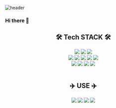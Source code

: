 ![header](https://capsule-render.vercel.app/api?type=waving&color=auto&height=300&section=header&text=Minsu%20GitHub!&fontSize=90)

### Hi there 👋

<div align=center><h2> 🛠️ Tech STACK 🛠️</h2></div>
<div align=center>
<img src="https://img.shields.io/badge/java-007396?style=flat-square&logo=java&logoColor=white">
<img src="https://img.shields.io/badge/spring boot-6DB33F?style=flat-square&logo=spring-boot&logoColor=white"/>
<img src="https://img.shields.io/badge/Thymeleaf-005F0F?style=flat-square&logo=Thymeleaf&logoColor=white"/>
<br>
<img src="https://img.shields.io/badge/python-ECD53F?style=flat-square&logo=python&logoColor=white"/>
<img src="https://img.shields.io/badge/tensorflow-FF6F00?style=flat-square&logo=tensorflow&logoColor=white"/>
<img src="https://img.shields.io/badge/javascript-F7DF1E?style=flat-square&logo=javascript&logoColor=black"/>
<img src="https://img.shields.io/badge/node.js-339933?style=flat-square&logo=node.js&logoColor=white"/>
<img src="https://img.shields.io/badge/express-000000?style=flat-square&logo=express&logoColor=white"/>
<br>
<img src="https://img.shields.io/badge/linux-FCC624?style=flat-square&logo=linux&logoColor=black"/>
<img src="https://img.shields.io/badge/mysql-4479A1?style=flat-square&logo=mysql&logoColor=white"/>
<img src="https://img.shields.io/badge/css3-1572B6?style=flat-square&logo=CSS3&logoColor=white"/>
<img src="https://img.shields.io/badge/html5-E34F26?style=flat-square&logo=html5&logoColor=white"/>

</div>
</br>
<div align=center><h2> ✈️ USE ✈️</h2></div>
<div align=center>
<img src="https://img.shields.io/badge/github-181717?style=flat-square&logo=github&logoColor=white"/>
<img src="https://img.shields.io/badge/git-F05032?style=flat-square&logo=git&logoColor=white"/>
<img src="https://img.shields.io/badge/notion-181717?style=flat-square&logo=notion&logoColor=white"/>
<img src="https://img.shields.io/badge/discord-5865F2?style=flat-square&logo=discord&logoColor=white"/>
</div>

